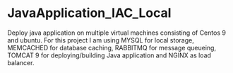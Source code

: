 # JavaApplication_IAC_Local
Deploy java application on multiple virtual machines consisting of Centos 9 and ubuntu. For this project I am using MYSQL for local storage, MEMCACHED for database caching, RABBITMQ for message queueing, TOMCAT 9 for deploying/building Java application and  NGINX as load balancer.
